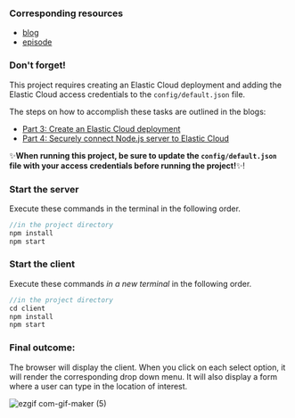 ### Corresponding resources
- [blog](https://dev.to/lisahjung/part-8-create-the-frontend-h5e-temp-slug-8044851?preview=d8cf5496a0340a767b704f25fac2efe652320d339abd8276b40699470070ee3a093a4ebaa75343475443e0f4cee104516370cfbf063d680db0f650a0)
- [episode]()

### Don't forget!
This project requires creating an Elastic Cloud deployment and adding the Elastic Cloud access credentials to the `config/default.json` file.

The steps on how to accomplish these tasks are outlined in the blogs:
- [Part 3: Create an Elastic Cloud deployment](https://dev.to/lisahjung/part-3-securely-connect-elasticsearch-service-to-nodejs-server-30ah-temp-slug-1884353?preview=258b54384c37640f7abbefedc09bfb1016f209b2d70b1311ec7e294058c0001229a9f32abc40994e7152ed7723799280dd56e1292195135742beeb76)
- [Part 4: Securely connect Node.js server to Elastic Cloud](https://dev.to/lisahjung/part-4-securely-connect-elasticsearch-service-to-nodejs-server-57gf-temp-slug-3638718?preview=6f362540fad022b443b642dd896eef4792483f0757e7ef8a39d5ac600fbcaeaf3b1389c7a0398cd8ebb0d6926ba20af930f6a9f5703a3ce5d7bde8bd)

:sparkles:**When running this project, be sure to update the `config/default.json` file with your access credentials before running the project!**:sparkles:!

### Start the server

Execute these commands in the terminal in the following order. 
```javascript
//in the project directory
npm install
npm start
```

### Start the client

Execute these commands *in a new terminal* in the following order. 
```javascript
//in the project directory
cd client
npm install
npm start
```

### Final outcome:

The browser will display the client.
When you click on each select option, it will render the corresponding drop down menu. It will also display a form where a user can type in the location of interest. 

![ezgif com-gif-maker (5)](https://user-images.githubusercontent.com/60980933/169545964-9c84ea5f-94f7-47cb-9ba8-64b5973a0b6a.gif)
